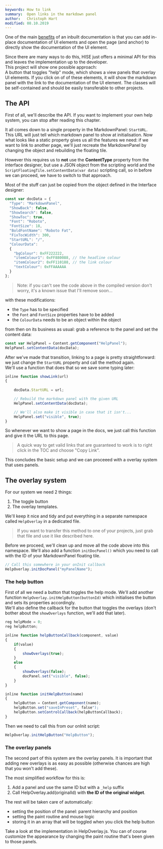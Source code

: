 ```yaml
---
keywords: How to link
summary:  Open links in the markdown panel
author:   Christoph Hart
modified: 08.10.2019
---
```

  
One of the main [benefits](/link#the-overlay-system) of an inbuilt documentation is that you can add in-place documentation of UI elements and open the page (and anchor) to directly show the documentation of the UI element.

Since there are many ways to do this, HISE just offers a minimal API for this and leaves the implementation up to the developer.  
This project will show one possible approach:  
A button that toggles "help" mode, which shows a view panels that overlay UI elements. If you click on of of these elements, it will show the markdown panel with the link to the documentation of the UI element.
The classes will be self-contained and should be easily transferable to other projects.

## The API

First of all, we'll describe the API. If you want to implement your own help system, you can stop after reading this chapter.

It all comes down to a single property in the MarkdownPanel: `StartURL`.  
This URL will just tell which markdown panel to show at initialisation. Now what looks like a static property gives us all the features we need: if we want to link to another page, we'll just recreate the MarkdownPanel by changing the object and rebuilding the floating tile.

However this requires us to **not** use the **ContentType** property from the interface designer, but use a JSON object from the scripting world and the `ScriptFloatingTile.setContentData(var data)` scripting call, so in before we can proceed, we have to switch to that approach.

Most of the stuff can just be copied from the object defined in the Interface designer:

```javascript
const var docData = {
  "Type": "MarkdownPanel",
  "ShowBack": false,
  "ShowSearch": false,
  "ShowToc": true,
  "Font": "Roboto",
  "FontSize": 18,
  "BoldFontName": "Roboto Fat",
  "FixTocWidth": 300,
  "StartURL": "/",
  "ColourData":
  {
    "bgColour": 0xFF222222,
    "itemColour1": 0xFF880088, // the headline colour
    "itemColour2": 0xFF110188, // the link colour
    "textColour": 0xFFAAAAAA
  }
};
```

> Note: if you can't see the code above in the compiled version don't worry, it's a known issue that I'll remove soon...

with these modifications:

- the `Type` has to be specified
- the `Font` and `FontSize` properties have to be added
- the `ColourData` needs to be an object within the object

from then on its business as usual: grab a reference to the panel and set the content data:

```javascript
const var HelpPanel = Content.getComponent("HelpPanel");
HelpPanel.setContentData(docData);
```

After we've made that transition, linking to a page is pretty straightforward: we just change the `StartURL` property and call the method again.  
We'll use a function that does that so we save some typing later:

```javascript
inline function showLink(url)
{
    
    docData.StartURL = url;

    // Rebuild the markdown panel with the given URL
    HelpPanel.setContentData(docData);

    // We'll also make it visible in case that it isn't...
    HelpPanel.set("visible", true);
}
```

So whenever we want to show a page in the docs, we just call this function and give it the URL to this page.

> A quick way to get valid links that are guaranteed to work is to right click in the TOC and choose "Copy Link".

This concludes the basic setup and we can proceeed with a overlay system that uses panels.

## The overlay system

For our system we need 2 things:

1. The toggle button
2. The overlay templates.

We'll keep it nice and tidy and put everything in a separate namespace called `HelpOverlay` in a dedicated file.

> If you want to transfer this method to one of your projects, just grab that file and use it like described here.

Before we proceed, we'll clean up and move all the code above into this namespace. We'll also add a function `initDocPanel()` which you need to call with the ID of your MarkdownPanel floating tile.

```javascript
// Call this somewhere in your onInit callback
HelpOverlay.initDocPanel("myPanelName");
```

### The help button

First of all we need a button that toggles the help mode. We'll add another function `HelpOverlay.initHelpButton(buttonId)` which initialises the button and sets its properties accordingly.  
We'll also define the callback for the button that toggles the overlays (don't bother about the `showOverlays` function, we'll add that later).


```javascript
reg helpMode = 0;
reg helpButton;

inline function helpButtonCallback(component, value)
{
    if(value)
    {
        showOverlays(true);
    }
    else
    {
        showOverlays(false);
        docPanel.set("visible", false);
    }
}

inline function initHelpButton(name)
{
    helpButton = Content.getComponent(name);
    helpButton.set("saveInPreset", false");
    helpButton.setControlCallback(helpButtonCallback);
}
```

Then we need to call this from our onInit script:

```javascript
HelpOverlay.initHelpButton("HelpButton");
```

### The overlay panels

The second part of this system are the overlay panels. It is important that adding new overlays is as easy as possible (otherwise chances are high that you won't add these).

The most simplified workflow for this is:

1. Add a panel and use the same ID but with a `_help` suffix
2. Call HelpOverlay.add(originalId) with **the ID of the original widget**.

The rest will be taken care of automatically:

- setting the position of the panel: parent hierarchy and position
- setting the paint routine and mouse logic
- storing it in an array that will be toggled when you click the help button

Take a look at the implementation in HelpOverlay.js. You can of course customize the appearance by changing the paint routine that's been given to those panels.

